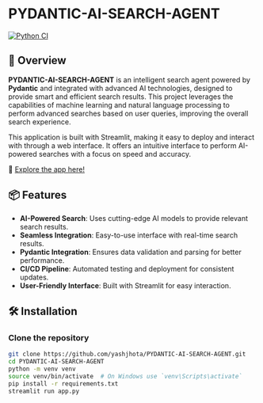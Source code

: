 # PYDANTIC-AI-SEARCH-AGENT

[![Python CI](https://github.com/yashjhota/PYDANTIC-AI-SEARCH-AGENT/actions/workflows/main.yml/badge.svg)](https://github.com/yashjhota/PYDANTIC-AI-SEARCH-AGENT/actions/workflows/main.yml)

## 🚀 Overview

**PYDANTIC-AI-SEARCH-AGENT** is an intelligent search agent powered by **Pydantic** and integrated with advanced AI technologies, designed to provide smart and efficient search results. This project leverages the capabilities of machine learning and natural language processing to perform advanced searches based on user queries, improving the overall search experience.

This application is built with Streamlit, making it easy to deploy and interact with through a web interface. It offers an intuitive interface to perform AI-powered searches with a focus on speed and accuracy.

🔗 [Explore the app here!](https://pydantic-ai-search-agent.streamlit.app/)

## 📦 Features

- **AI-Powered Search**: Uses cutting-edge AI models to provide relevant search results.
- **Seamless Integration**: Easy-to-use interface with real-time search results.
- **Pydantic Integration**: Ensures data validation and parsing for better performance.
- **CI/CD Pipeline**: Automated testing and deployment for consistent updates.
- **User-Friendly Interface**: Built with Streamlit for easy interaction.

## 🛠️ Installation

### Clone the repository

```bash
git clone https://github.com/yashjhota/PYDANTIC-AI-SEARCH-AGENT.git
cd PYDANTIC-AI-SEARCH-AGENT
python -m venv venv
source venv/bin/activate  # On Windows use `venv\Scripts\activate`
pip install -r requirements.txt
streamlit run app.py
```
